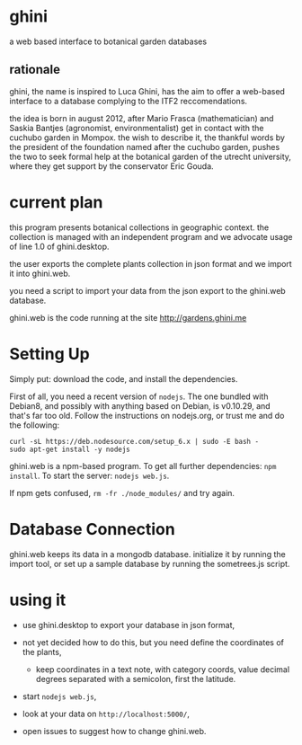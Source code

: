 ghini
=====

a web based interface to botanical garden databases

rationale
---------

ghini, the name is inspired to Luca Ghini, has the aim to offer a web-based
interface to a database complying to the ITF2 reccomendations.

the idea is born in august 2012, after Mario Frasca (mathematician) and
Saskia Bantjes (agronomist, environmentalist) get in contact with the
cuchubo garden in Mompox. the wish to describe it, the thankful words by the
president of the foundation named after the cuchubo garden, pushes the two
to seek formal help at the botanical garden of the utrecht university, where
they get support by the conservator Eric Gouda.

current plan
============

this program presents botanical collections in geographic context. the
collection is managed with an independent program and we advocate usage of
line 1.0 of ghini.desktop.

the user exports the complete plants collection in json format and we import
it into ghini.web.

you need a script to import your data from the json export to the ghini.web
database.

ghini.web is the code running at the site http://gardens.ghini.me

Setting Up
==========

Simply put: download the code, and install the dependencies.

First of all, you need a recent version of `nodejs`. The one bundled with
Debian8, and possibly with anything based on Debian, is v0.10.29, and that's
far too old. Follow the instructions on nodejs.org, or trust me and do the
following:

```
curl -sL https://deb.nodesource.com/setup_6.x | sudo -E bash -
sudo apt-get install -y nodejs
```

ghini.web is a npm-based program. To get all further dependencies: `npm
install`. To start the server: `nodejs web.js`.

If npm gets confused, `rm -fr ./node_modules/` and try again.

Database Connection
===================

ghini.web keeps its data in a mongodb database. initialize it by running the
import tool, or set up a sample database by running the sometrees.js script.

using it
========

* use ghini.desktop to export your database in json format,

* not yet decided how to do this, but you need define the coordinates of the
  plants,

  * keep coordinates in a text note, with category coords, value decimal
    degrees separated with a semicolon, first the latitude.
  
* start `nodejs web.js`,

* look at your data on `http://localhost:5000/`,

* open issues to suggest how to change ghini.web.
